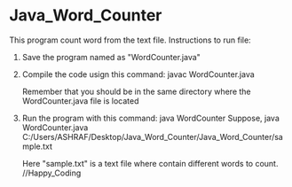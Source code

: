 # Java_Word_Counter
 This program count word from the text file.
 Instructions to run file:
 1. Save the program named as "WordCounter.java"
 2. Compile the code usign this command: javac WordCounter.java

    Remember that you should be in the same directory where the WordCounter.java file is located
    
 4. Run the program with this command: java WordCounter <file-path-directory>
    Suppose, java WordCounter.java C:/Users/ASHRAF/Desktop/Java_Word_Counter/Java_Word_Counter/sample.txt

    
    Here "sample.txt" is a text file where contain different words to count.
    //Happy_Coding
